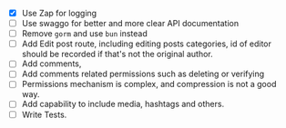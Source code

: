 - [x] Use Zap for logging
- [ ] Use swaggo for better and more clear API documentation
- [ ] Remove `gorm` and use `bun` instead
- [ ] Add Edit post route, including editing posts categories, id of editor should be recorded if that's not the original author.
- [ ] Add comments, 
- [ ] Add comments related permissions such as deleting or verifying
- [ ] Permissions mechanism is complex, and compression is not a good way.
- [ ] Add capability to include media, hashtags and others.
- [ ] Write Tests.